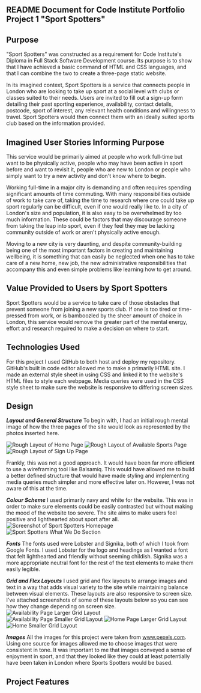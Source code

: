 ## README Document for Code Institute Portfolio Project 1 "Sport Spotters"

## Purpose
"Sport Spotters" was constructed as a requirement for Code Institute's Diploma in Full Stack Software Development course. Its purpose is to show that I have achieved a basic command of HTML and CSS languages, and that I can combine the two to create a three-page static website.

In its imagined context, Sport Spotters is a service that connects people in London who are looking to take up sport at a social level with clubs or classes suited to their needs. Users are invited to fill out a sign-up form detailing their past sporting experience, availability, contact details, postcode, sport of interest, any relevant health conditions and willingness to travel. Sport Spotters would then connect them with an ideally suited sports club based on the information provided.

## Imagined User Stories Informing Purpose
This service would be primarily aimed at people who work full-time but want to be physically active, people who may have been active in sport before and want to revisit it, people who are new to London or people who simply want to try a new activity and don't know where to begin.

Working full-time in a major city is demanding and often requires spending significant amounts of time commuting. With many responsibilities  outside of work to take care of, taking the time to research where one could take up sport regularly can be difficult, even if one would really like to. In a city of London's size and population, it is also easy to be overwhelmed by too much information. These could be factors that may discourage someone from taking the leap into sport, even if they feel they may be lacking community outside of work or aren't physically active enough.

Moving to a new city is very daunting, and despite community-building being one of the most important factors in creating and maintaining wellbeing, it is something that can easily be neglected when one has to take care of a new home, new job, the new administrative responsibilities that accompany this and even simple problems like learning how to get around.

## Value Provided to Users by Sport Spotters
Sport Spotters would be a service to take care of those obstacles that prevent someone from joining a new sports club. If one is too tired or time-pressed from work, or is bamboozled by the sheer amount of choice in London, this service would remove the greater part of the mental energy, effort and research required to make a decision on where to start.

## Technologies Used
For this project I used GitHub to both host and deploy my repository. GitHub's built in code editor allowed me to make a primarily HTML site. I made an external style sheet in using CSS and linked it to the website's HTML files to style each webpage. Media queries were used in the CSS style sheet to make sure the website is responsive to differing screen sizes.

## Design

***Layout and General Structure***
To begin with, I had an initial rough mental image of how the three pages of the site would look as represented by the photos inserted here.

![Rough Layout of Home Page](https://github.com/sonetto104/CI-PP1-Peter-Regan/blob/main/Home%20Page%20Layout.jpg)
![Rough Layout of Available Sports Page](https://github.com/sonetto104/CI-PP1-Peter-Regan/blob/main/Available%20Sports%20Layout.jpg)
![Rough Layout of Sign Up Page](https://github.com/sonetto104/CI-PP1-Peter-Regan/blob/main/Sign%20Up%20Layout.jpg)

Frankly, this was not a good approach. It would have been far more efficient to use a wireframing tool like Balsamiq. This would have allowed me to build a better defined structure that would have made styling and implementing media queries much simpler and more effective later on. However, I was not aware of this at the time.

***Colour Scheme***
I used primarily navy and white for the website. This was in order to make sure elements could be easily contrasted but without making the mood of the website too severe. The site aims to make users feel positive and lighthearted about sport after all. ![Screenshot of Sport Spotters Homepage](https://github.com/sonetto104/CI-PP1-Peter-Regan/blob/main/Sport%20Spotters%20Home.png)
![Sport Spotters What We Do Section](https://github.com/sonetto104/CI-PP1-Peter-Regan/blob/main/Sport%20Spotters%20What%20We%20Do.png)

***Fonts***
The fonts used were Lobster and Signika, both of which I took from Google Fonts. I used Lobster for the logo and headings as I wanted a font that felt lighthearted and friendly without seeming childish. Signika was a more appropriate neutral font for the rest of the text elements to make them easily legible.

***Grid and Flex Layouts***
I used grid and flex layouts to arrange images and text in a way that adds visual variety to the site while maintaining balance between visual elements. These layouts are also responsive to screen size. I've attached screenshots of some of these layouts below so you can see how they change depending on screen size.
![Availability Page Larger Grid Layout](https://github.com/sonetto104/CI-PP1-Peter-Regan/blob/main/Available%20Page%20Large%20Grid.png)
![Availability Page Smaller Grid Layout](https://github.com/sonetto104/CI-PP1-Peter-Regan/blob/main/Available%20Page%20Small%20Grid.png)
![Home Page Larger Grid Layout](https://github.com/sonetto104/CI-PP1-Peter-Regan/blob/main/Home%20Page%20Large%20Grid.png)
![Home Smaller Grid Layout](https://github.com/sonetto104/CI-PP1-Peter-Regan/blob/main/Home%20Page%20Small%20Grid.png)

***Images***
All the images for this project were taken from www.pexels.com. Using one source for images allowed me to choose images that were consistent in tone. It was important to me that images conveyed a sense of enjoyment in sport, and that they looked like they could at least potentially have been taken in London where Sports Spotters would be based.

## Project Features


